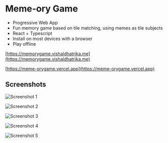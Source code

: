 # Meme-ory Game

 - Progressive Web App
 - Fun memory game based on tile matching, using memes as tile subjects
 - React + Typescript
 - Install on most devices with a browser
 - Play offline

[https://memorygame.vishaldhatrika.me](https://memorygame.vishaldhatrika.me)


[https://meme-orygame.vercel.app](https://meme-orygame.vercel.app)


## Screenshots
![Screenshot 1](https://memorygame.vishaldhatrika.me/assets/screenshots/1.png)

![Screenshot 2](https://memorygame.vishaldhatrika.me/assets/screenshots/2.png)

![Screenshot 3](https://memorygame.vishaldhatrika.me/assets/screenshots/3.png)

![Screenshot 4](https://memorygame.vishaldhatrika.me/assets/screenshots/4.png)

![Screenshot 5](https://memorygame.vishaldhatrika.me/assets/screenshots/5.png)
